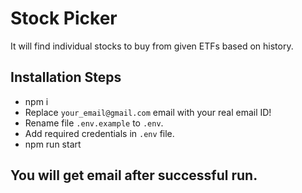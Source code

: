 # Stock Picker

It will find individual stocks to buy from given ETFs based on history.

## Installation Steps

- npm i
- Replace `your_email@gmail.com` email with your real email ID!
- Rename file `.env.example` to `.env`.
- Add required credentials in `.env` file.
- npm run start

## You will get email after successful run.
